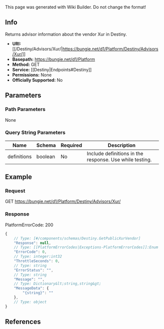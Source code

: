 <span class="wiki-builder">This page was generated with Wiki Builder. Do not change the format!</span>

## Info
Returns advisor information about the vendor Xur in Destiny.

* **URI:** [[/Destiny/Advisors/Xur/|https://bungie.net/d1/Platform/Destiny/Advisors/Xur/]]
* **Basepath:** https://bungie.net/d1/Platform
* **Method:** GET
* **Service:** [[Destiny|Endpoints#Destiny]]
* **Permissions:** None
* **Officially Supported:** No

## Parameters
### Path Parameters
None

### Query String Parameters
Name | Schema | Required | Description
---- | ------ | -------- | -----------
definitions | boolean | No | Include definitions in the response. Use while testing.

## Example
### Request
GET https://bungie.net/d1/Platform/Destiny/Advisors/Xur/

### Response
PlatformErrorCode: 200
```javascript
{
    // Type: [#/components/schemas/Destiny.GetPublicXurVendor]
    "Response": null,
    // Type: [[PlatformErrorCodes|Exceptions-PlatformErrorCodes]]:Enum
    "ErrorCode": 0,
    // Type: integer:int32
    "ThrottleSeconds": 0,
    // Type: string
    "ErrorStatus": "",
    // Type: string
    "Message": "",
    // Type: Dictionary&lt;string,string&gt;
    "MessageData": {
        "{string}": ""
    },
    // Type: object
}

```

## References
